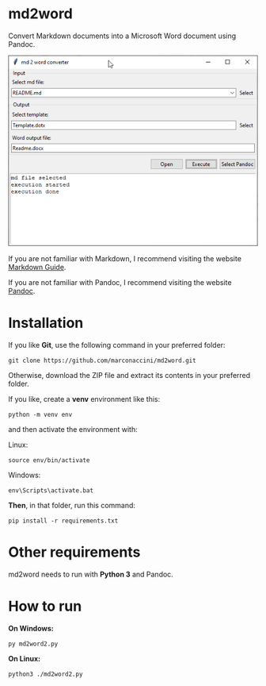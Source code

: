 # md2word

Convert Markdown documents into a Microsoft Word document using Pandoc.

![md2word](./md2word_window.png)

If you are not familiar with Markdown, I recommend visiting the website [Markdown Guide](https://www.markdownguide.org). 

If you are not familiar with Pandoc, I recommend visiting the website [Pandoc](https://pandoc.org).

# Installation

If you like **Git**, use the following command in your preferred folder: 

	git clone https://github.com/marconaccini/md2word.git
	
Otherwise, download the ZIP file and extract its contents in your preferred folder.

If you like, create a **venv** environment like this:

	python -m venv env
	
and then activate the environment with:

Linux:

	source env/bin/activate
	
Windows: 

	env\Scripts\activate.bat

**Then**, in that folder, run this command:

	pip install -r requirements.txt	

# Other requirements  

md2word needs to run with **Python 3** and Pandoc.

# How to run  

**On Windows:**

	py md2word2.py
	
**On Linux:**	

	python3 ./md2word2.py
